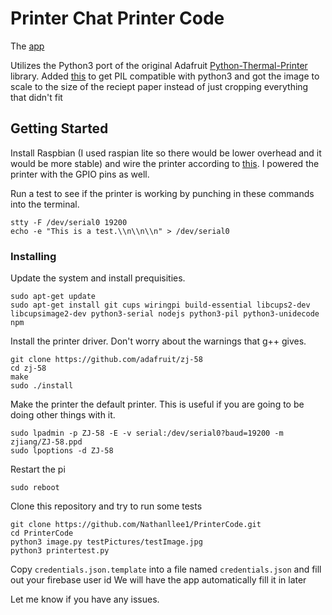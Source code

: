 # Printer Chat Printer Code

The [app](https://github.com/Nathanllee1/PrintChatApp)

Utilizes the Python3 port of the original Adafruit [Python-Thermal-Printer](https://github.com/adafruit/Python-Thermal-Printer) library.
Added [this](https://github.com/adafruit/Python-Thermal-Printer/pull/39) to get PIL compatible with python3 and got the image to scale to the size of the reciept paper instead of just cropping everything that didn't fit

## Getting Started

Install Raspbian (I used raspian lite so there would be lower overhead and it would be more stable) and wire the printer according to [this](https://learn.adafruit.com/networked-thermal-printer-using-cups-and-raspberry-pi/connect-and-configure-printer). I powered the printer with the GPIO pins as well.

Run a test to see if the printer is working by punching in these commands into the terminal.

```
stty -F /dev/serial0 19200
echo -e "This is a test.\\n\\n\\n" > /dev/serial0
```

### Installing

Update the system and install prequisities.

```
sudo apt-get update
sudo apt-get install git cups wiringpi build-essential libcups2-dev libcupsimage2-dev python3-serial nodejs python3-pil python3-unidecode npm
```

Install the printer driver. Don't worry about the warnings that g++ gives.

```
git clone https://github.com/adafruit/zj-58
cd zj-58
make
sudo ./install
```

Make the printer the default printer. This is useful if you are going to be doing other things with it.

```
sudo lpadmin -p ZJ-58 -E -v serial:/dev/serial0?baud=19200 -m zjiang/ZJ-58.ppd
sudo lpoptions -d ZJ-58
```
Restart the pi
```
sudo reboot
```

Clone this repository and try to run some tests

```
git clone https://github.com/Nathanllee1/PrinterCode.git
cd PrinterCode
python3 image.py testPictures/testImage.jpg
python3 printertest.py
```

Copy ```credentials.json.template``` into a file named ```credentials.json``` and fill out your firebase user id
We will have the app automatically fill it in later

Let me know if you have any issues.
